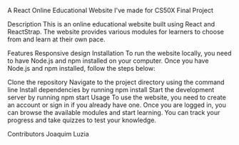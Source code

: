 A React Online Educational Website I've made for CS50X Final Project

Description
This is an online educational website built using React and ReactStrap. The website provides various modules for learners to choose from and learn at their own pace.

Features
Responsive design
Installation
To run the website locally, you need to have Node.js and npm installed on your computer. Once you have Node.js and npm installed, follow the steps below:

Clone the repository
Navigate to the project directory using the command line
Install dependencies by running npm install
Start the development server by running npm start
Usage
To use the website, you need to create an account or sign in if you already have one. Once you are logged in, you can browse the available modules and start learning. You can track your progress and take quizzes to test your knowledge.

Contributors
Joaquim Luzia
